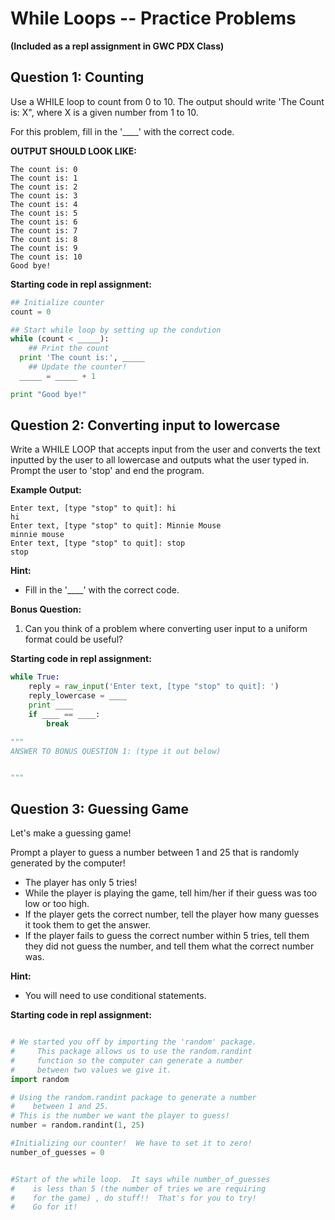 
# While Loops -- Practice Problems
**(Included as a repl assignment in GWC PDX Class)**

## Question 1: Counting
Use a WHILE loop to count from 0 to 10.  The output should write 'The Count is: X", where X is a given number from 1 to 10.

For this problem, fill in the '____' with the correct code.

**OUTPUT SHOULD LOOK LIKE:**
```
The count is: 0
The count is: 1
The count is: 2
The count is: 3
The count is: 4
The count is: 5
The count is: 6
The count is: 7
The count is: 8
The count is: 9
The count is: 10
Good bye!
```

**Starting code in repl assignment:**

```python
## Initialize counter
count = 0

## Start while loop by setting up the condution
while (count < _____):
	## Print the count
  print 'The count is:', _____
	## Update the counter!
  _____ = _____ + 1

print "Good bye!"
```

## Question 2: Converting input to lowercase
Write a WHILE LOOP that accepts input from the user and converts the text inputted by the user to all lowercase and outputs what the user typed in.  Prompt the user to 'stop' and end the program.

**Example Output:**

```
Enter text, [type "stop" to quit]: hi
hi
Enter text, [type "stop" to quit]: Minnie Mouse
minnie mouse
Enter text, [type "stop" to quit]: stop
stop
```

**Hint:**
* Fill in the '____' with the correct code.

**Bonus Question:**
1. Can you think of a problem where converting user input to a uniform format could be useful?


**Starting code in repl assignment:**

```python
while True:
    reply = raw_input('Enter text, [type "stop" to quit]: ')
    reply_lowercase = ____
    print ____
    if ____ == ____:
        break

"""
ANSWER TO BONUS QUESTION 1: (type it out below)


"""
```

## Question 3: Guessing Game
Let's make a guessing game!

Prompt a player to guess a number between 1 and 25 that is randomly generated by the computer!

* The player has only 5 tries!
* While the player is playing the game, tell him/her if their guess was too low or too high.
* If the player gets the correct number, tell the player how many guesses it took them to get the answer.
* If the player fails to guess the correct number within 5 tries, tell them they did not guess the number, and tell them what the correct number was.

**Hint:**
* You will need to use conditional statements.

**Starting code in repl assignment:**
```python

# We started you off by importing the 'random' package.
#     This package allows us to use the random.randint
#     function so the computer can generate a number
#     between two values we give it.
import random

# Using the random.randint package to generate a number
#    between 1 and 25.
# This is the number we want the player to guess!
number = random.randint(1, 25)

#Initializing our counter!  We have to set it to zero!
number_of_guesses = 0


#Start of the while loop.  It says while number_of_guesses
#    is less than 5 (the number of tries we are requiring
#    for the game) , do stuff!!  That's for you to try!
#    Go for it!

```
